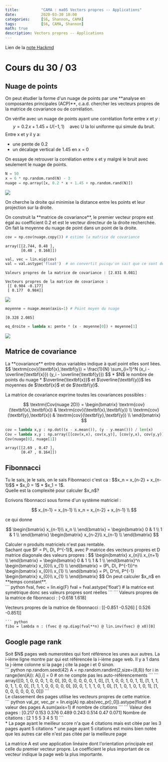 ```yaml
---
title:          "CAMA : ma05 Vectors propres -- Applications"
date:           2020-03-30 10:00
categories:     [S6, Shannon, CAMA]
tags:           [S6, CAMA, Shannon]
math: true
description: Vectors propres -- Applications
---
```

Lien de la [note Hackmd](https://hackmd.io/@lemasymasa/BkKm0wR2L)
# Cours du 30 / 03

## Nuage de points

<div class="alert alert-info" role="alert" markdown="1">
On peut étudier la forme d'un nuage de points par une **analyse en composantes principales (ACP)**, c.a.d. chercher les vecteurs propres de la matrice de covariance ou de corrélation.
</div>

On vérifie avec un nuage de points ayant une corrélation forte entre $x$ et $y$ : 
$$  y = 0.2 \, x + 1.45 + U(-1,1) \quad \textrm{avec U la loi uniforme qui simule du bruit.}
$$
Entre x et y il y a:
* une pente de 0.2
* un décalage vertical de 1.45 en x = 0

<div class="alert alert-warning" role="alert" markdown="1">
On essaye de retrouver la corrélation entre x et y malgré le bruit avec seulement le nuage de points.
</div>

``` python
N = 50
x = 6 * np.random.rand(N) - 3
nuage = np.array([x, 0.2 * x + 1.45 + np.random.rand(N)])
```
![](https://i.imgur.com/3OKHvTV.png)

On cherche la droite qui minimise la distance entre les points et leur projection sur la droite.

<div class="alert alert-success" role="alert">
On construit la **matrice de covariance**, le premier vecteur propre est égal au coefficient 0.2 et est le vecteur directeur de la droite recherchée. On fait la moyenne du nuage de point dans un point de la droite. 
</div>

``` python
cov = np.cov(nuage.copy()) # estime la matrice de covariance
```
```
array([[2.744, 0.48 ],
       [0.48 , 0.168]])
```
``` python
val, vec = lin.eig(cov)
val = val.astype('float')  # on convertit puisqu'on sait que ce sont des réels
```
```
Valeurs propres de la matrice de covariance : [2.831 0.081] 

Vecteurs propres de la matrice de covariance :
 [[ 0.984 -0.177]
 [ 0.177  0.984]]
```
![](https://i.imgur.com/TnpFGdD.png)
``` python
moyenne = nuage.mean(axis=1) # Point moyen du nuage
```
```
[0.328 2.085]
```
``` python
eq_droite = lambda x: pente * (x - moyenne[0]) + moyenne[1]
```
![](https://i.imgur.com/Q2BLHjo.png)

## Matrice de covariance
<div class="alert alert-danger" role="alert" markdown="1">
La **covariance** entre deux variables indique à quel point elles sont liées.
$$
\textrm{cov}(\textbf{x},\textbf{y}) = \frac{1}{N} \sum_{i=1}^N (x_i - \overline{\textbf{x}}) (y_i - \overline{\textbf{y}})
$$
* $N$ le nombre de points du nuage
* $\overline{\textbf{x}}$ et $\overline{\textbf{y}}$ les moyennes de $\textbf{x}$ et de $\textbf{y}$.
</div>

La matrice de covariance exprime toutes les covariances possibles : 

$$
\textrm{Cov(nuage 2D)} = 
\begin{bmatrix}
\textrm{cov}(\textbf{x},\textbf{x}) & \textrm{cov}(\textbf{x},\textbf{y}) \\
\textrm{cov}(\textbf{y},\textbf{x}) & \textrm{cov}(\textbf{y},\textbf{y})  \\
\end{bmatrix}
$$

``` python
cov = lambda x,y : np.dot((x - x.mean()), (y - y.mean())) / len(x)
Cov = lambda x,y : np.array([[cov(x,x), cov(x,y)], [cov(y,x), cov(y,y)]])
Cov(nuage[0], nuage[1])
```
```
array([[2.69 , 0.47 ],
       [0.47 , 0.164]])
```
## Fibonnacci

<div class="alert alert-info" role="alert" markdown="1">
Tu le sais, je le sais, on le sais Fibonnacci c'est ca :
$$x_n = x_{n-2} + x_{n-1}$$ 
* $x_0 = 1$
* $x_1 = 1$.
</div>

<div class="alert alert-warning" role="alert" markdown="1">
Quelle est la complexité pour calculer $x_n$?
</div>

Ecrivons fibonnacci sous forme d'un système matriciel : 

$$
x_{n-1} = x_{n-1} \\
x_n = x_{n-2} + x_{n-1} \\
$$

ce qui donne

$$
\begin{bmatrix}
x_{n-1}\\
x_n  \\
\end{bmatrix} =
\begin{bmatrix}
0 & 1 \\
1 & 1 \\
\end{bmatrix}
\begin{bmatrix}
x_{n-2}\\
x_{n-1}  \\
\end{bmatrix}
$$

<div class="alert alert-warning" role="alert" markdown="1">
Calculer n produits matriciels n'est pas rentable.
</div>
<div class="alert alert-success" role="alert">
Sachant que $F = P\, D\, P^{-1}$, avec P matrice des vecteurs propres et D matrice diagonale des valeurs propres : 
$$
\begin{bmatrix}
x_{n}\\
x_{n+1}  \\
\end{bmatrix} =
\begin{bmatrix}
0 & 1 \\
1 & 1 \\
\end{bmatrix}^n
\begin{bmatrix}
x_{0}\\
x_{1}  \\
\end{bmatrix}
= (P\, D\, P^{-1})^n
\begin{bmatrix}
x_{0}\\
x_{1}  \\
\end{bmatrix}
= P\, D^n\, P^{-1}
\begin{bmatrix}
x_{0}\\
x_{1}  \\
\end{bmatrix}
$$
On peut calculer $x_n$ en **temps constant**.
</div>
``` python
fval, fvec = lin.eig(F)
fval = fval.astype('float')  # la matrice est symétrique donc ses valeurs propres sont réelles
```
```
Valeurs propres de la matrice de fibonnacci : [-0.618  1.618] 

Vecteurs propres de la matrice de fibonnacci :
 [[-0.851 -0.526]
 [ 0.526 -0.851]]
```
``` python
fibo = lambda n : (fvec @ np.diag(fval**n) @ lin.inv(fvec) @ x0)[0]
```

## Google page rank
<div class="alert alert-info" role="alert" markdown="1">
Soit $N$ pages web numerotées qui font référence les unes aux autres. La i-ième ligne montre par qui est référencée la i-ième page web. Il y a 1 dans la j-ième colonne si la page j cite la page i et 0 sinon.
</div>
``` python
np.random.seed(42)
A = np.random.randint(2,size=(8,8))
for i in range(len(A)):
    A[i,i] = 0   # on ne compte pas les auto-référencements
```
```
array([[0, 1, 0, 0, 0, 1, 0, 0],
       [0, 0, 0, 0, 0, 0, 1, 0],
       [1, 1, 0, 0, 1, 0, 1, 1],
       [1, 1, 1, 0, 1, 1, 0, 0],
       [1, 1, 1, 0, 0, 0, 0, 0],
       [0, 0, 1, 1, 1, 0, 1, 0],
       [1, 1, 0, 1, 0, 1, 0, 1],
       [1, 0, 0, 0, 0, 0, 0, 0]])
```
<div class="alert alert-warning" role="alert" markdown="1">
Le classement des pages utilise les vecteurs propres de cette matrice.
</div>
``` python
val_pr, vec_pr = lin.eig(A)
np.abs(vec_pr[:,0]).astype(float) # valeur des pages
A.sum(axis=1) # nombre de citations
```
```
Valeur des pages    : [0.217 0.153 0.376 0.489 0.243 0.514 0.47  0.071]
Nombre de citations : [2 1 5 5 3 4 5 1]
```
<div class="alert alert-success" role="alert">
* La page ayant le meilleur score n'a que 4 citations mais est citée par les 3 pages ayant 5 citations
* une page ayant 5 citations est moins bien notée que les autres car elle n'est pas citée par la meilleure page

La matrice A est une application linéaire dont l'orientation principale est celle du premier vecteur propre. Le coefficient le plus important de ce vecteur indique la page web la plus importante.
</div>